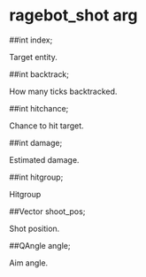 # ragebot_shot arg

##int index;

Target entity.

##int backtrack;

How many ticks backtracked.

##int hitchance;

Chance to hit target.

##int damage;

Estimated damage.

##int hitgroup;

Hitgroup

##Vector shoot_pos;

Shot position.

##QAngle angle;

Aim angle.
